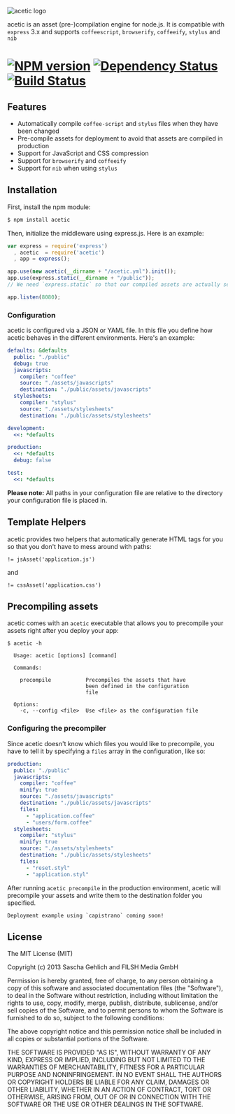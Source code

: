 ![acetic logo](http://s1.directupload.net/images/130913/58i7fku2.png)

acetic is an asset (pre-)compilation engine for node.js. It is compatible with `express` 3.x and supports `coffeescript`, `browserify`, `coffeeify`, `stylus` and `nib`

[![NPM version][NPMIMGURL]][NPMURL] [![Dependency Status][DependencyStatusIMGURL]][DependencyStatusURL] [![Build Status][BuildStatusIMGURL]][BuildStatusURL]
======
[NPMIMGURL]:                https://badge.fury.io/js/acetic.png
[BuildStatusIMGURL]:        https://secure.travis-ci.org/filshmedia/acetic.png?branch=master
[DependencyStatusIMGURL]:   https://gemnasium.com/filshmedia/acetic.png
[NPMURL]:                   //npmjs.org/package/acetic
[BuildStatusURL]:           //travis-ci.org/filshmedia/acetic  "Build Status"
[DependencyStatusURL]:      //gemnasium.com/filshmedia/acetic "Dependency Status"

## Features

* Automatically compile `coffee-script` and `stylus` files when they have been changed
* Pre-compile assets for deployment to avoid that assets are compiled in production
* Support for JavaScript and CSS compression
* Support for `browserify` and `coffeeify`
* Support for `nib` when using `stylus`

## Installation

First, install the npm module:

```bash
$ npm install acetic
```

Then, initialize the middleware using express.js. Here is an example:

```js
var express = require('express')
  , acetic  = require('acetic')
  , app = express();

app.use(new acetic(__dirname + "/acetic.yml").init());
app.use(express.static(__dirname + "/public"));
// We need `express.static` so that our compiled assets are actually served to the user.

app.listen(8080);
```

### Configuration
acetic is configured via a JSON or YAML file. In this file you define how acetic
behaves in the different environments. Here's an example:

```yaml
defaults: &defaults
  public: "./public"
  debug: true
  javascripts:
    compiler: "coffee"
    source: "./assets/javascripts"
    destination: "./public/assets/javascripts"
  stylesheets:
    compiler: "stylus"
    source: "./assets/stylesheets"
    destination: "./public/assets/stylesheets"

development:
  <<: *defaults

production:
  <<: *defaults
  debug: false

test:
  <<: *defaults
```

__Please note:__ All paths in your configuration file are relative to the
directory your configuration file is placed in.

## Template Helpers

acetic provides two helpers that automatically generate HTML tags for you so
that you don't have to mess around with paths:

```
!= jsAsset('application.js')
```

and

```
!= cssAsset('application.css')
```

## Precompiling assets

acetic comes with an `acetic` executable that allows you to precompile your
assets right after you deploy your app:

```
$ acetic -h

  Usage: acetic [options] [command]

  Commands:

    precompile           Precompiles the assets that have
                         been defined in the configuration
                         file

  Options:
    -c, --config <file>  Use <file> as the configuration file
```

### Configuring the precompiler

Since acetic doesn't know which files you would like to precompile, you have to
tell it by specifying a `files` array in the configuration, like so:

```yaml
production:
  public: "./public"
  javascripts:
    compiler: "coffee"
    minify: true
    source: "./assets/javascripts"
    destination: "./public/assets/javascripts"
    files:
      - "application.coffee"
      - "users/form.coffee"
  stylesheets:
    compiler: "stylus"
    minify: true
    source: "./assets/stylesheets"
    destination: "./public/assets/stylesheets"
    files:
      - "reset.styl"
      - "application.styl"
```

After running `acetic precompile` in the production environment, acetic will
precompile your assets and write them to the destination folder you specified.

```
Deployment example using `capistrano` coming soon!
```

## License

The MIT License (MIT)

Copyright (c) 2013 Sascha Gehlich and FILSH Media GmbH

Permission is hereby granted, free of charge, to any person obtaining a copy of this software and associated documentation files (the "Software"), to deal in the Software without restriction, including without limitation the rights to use, copy, modify, merge, publish, distribute, sublicense, and/or sell copies of the Software, and to permit persons to whom the Software is furnished to do so, subject to the following conditions:

The above copyright notice and this permission notice shall be included in all copies or substantial portions of the Software.

THE SOFTWARE IS PROVIDED "AS IS", WITHOUT WARRANTY OF ANY KIND, EXPRESS OR IMPLIED, INCLUDING BUT NOT LIMITED TO THE WARRANTIES OF MERCHANTABILITY, FITNESS FOR A PARTICULAR PURPOSE AND NONINFRINGEMENT. IN NO EVENT SHALL THE AUTHORS OR COPYRIGHT HOLDERS BE LIABLE FOR ANY CLAIM, DAMAGES OR OTHER LIABILITY, WHETHER IN AN ACTION OF CONTRACT, TORT OR OTHERWISE, ARISING FROM, OUT OF OR IN CONNECTION WITH THE SOFTWARE OR THE USE OR OTHER DEALINGS IN THE SOFTWARE.
